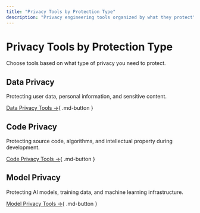 ```yaml
---
title: "Privacy Tools by Protection Type"
description: "Privacy engineering tools organized by what they protect"
---
```


# Privacy Tools by Protection Type

Choose tools based on what type of privacy you need to protect.

## Data Privacy

Protecting user data, personal information, and sensitive content.

[Data Privacy Tools →](data-privacy.md){ .md-button }

## Code Privacy

Protecting source code, algorithms, and intellectual property during development.

[Code Privacy Tools →](code-privacy.md){ .md-button }

## Model Privacy

Protecting AI models, training data, and machine learning infrastructure.

[Model Privacy Tools →](model-privacy.md){ .md-button }
